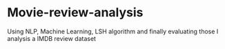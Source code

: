 # Movie-review-analysis
Using NLP, Machine Learning, LSH algorithm and finally evaluating those I analysis a IMDB review dataset
